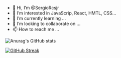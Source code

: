 - 👋 Hi, I’m @SergioRcsjr
- 👀 I’m interested in JavaScrip, React, HMTL, CSS...
- 🌱 I’m currently learning ...
- 💞️ I’m looking to collaborate on ...
- 📫 How to reach me ...

![Anurag's GitHub stats](https://github-readme-stats.vercel.app/api?username=SergioRcsjr&show_icons=true&theme=radical)

[![GitHub Streak](https://streak-stats.demolab.com/?user=SergioRcsjr&theme=radical)](https://git.io/streak-stats)
